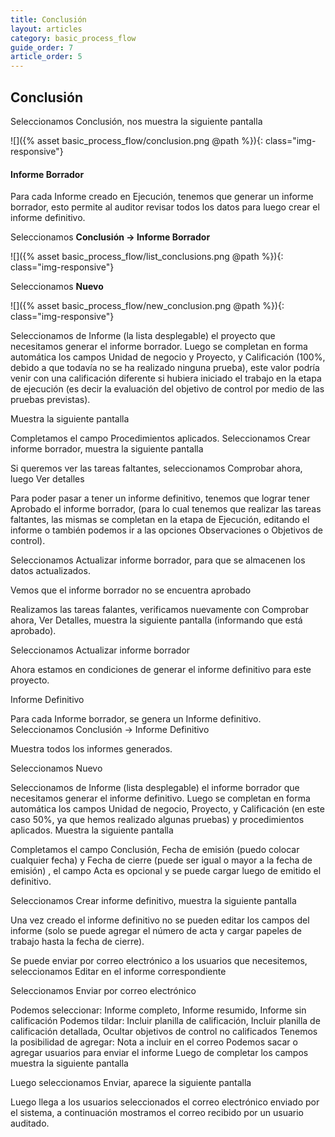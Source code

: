 ```yaml
---
title: Conclusión
layout: articles
category: basic_process_flow
guide_order: 7
article_order: 5
---
```


## Conclusión
Seleccionamos Conclusión, nos muestra la siguiente pantalla

![]({% asset basic_process_flow/conclusion.png @path %}){: class="img-responsive"}


#### Informe Borrador

Para cada Informe creado en Ejecución, tenemos que generar un informe borrador, esto permite al auditor revisar todos los datos para luego crear el informe definitivo. 

Seleccionamos **Conclusión -> Informe Borrador**

![]({% asset basic_process_flow/list_conclusions.png @path %}){: class="img-responsive"}

Seleccionamos **Nuevo**

![]({% asset basic_process_flow/new_conclusion.png @path %}){: class="img-responsive"}



Seleccionamos de Informe (la lista desplegable) el proyecto que necesitamos generar el informe borrador. 
Luego se completan en forma automática los campos Unidad de negocio y Proyecto, y Calificación (100%, debido a que todavía no se ha realizado ninguna prueba), este valor podría venir con una calificación diferente si hubiera iniciado el trabajo en la etapa de ejecución (es decir la evaluación del objetivo de control por medio de las pruebas previstas).

Muestra la siguiente pantalla

Completamos el campo Procedimientos aplicados.
Seleccionamos Crear informe borrador, muestra la siguiente pantalla




Si queremos ver las tareas faltantes, seleccionamos Comprobar ahora, luego Ver detalles


Para poder pasar a tener un informe definitivo, tenemos que lograr tener Aprobado el informe borrador, (para lo cual tenemos que realizar las tareas faltantes, las mismas se completan en la etapa de Ejecución, editando el informe o también podemos ir a las opciones Observaciones o Objetivos de control).

Seleccionamos Actualizar informe borrador, para que se almacenen los datos actualizados.

Vemos que el informe borrador no se encuentra aprobado




Realizamos las tareas falantes, verificamos nuevamente con Comprobar ahora, Ver Detalles, muestra la siguiente pantalla (informando que está aprobado).



Seleccionamos Actualizar informe borrador

Ahora estamos en condiciones de generar el informe definitivo para este proyecto.



Informe Definitivo

Para cada Informe borrador, se genera un Informe definitivo. 
Seleccionamos Conclusión -> Informe Definitivo


Muestra todos los informes generados.

Seleccionamos Nuevo

Seleccionamos de Informe (lista desplegable) el informe borrador que necesitamos generar el informe definitivo. 
Luego se completan en forma automática los campos Unidad de negocio, Proyecto, y Calificación (en este caso 50%, ya que hemos realizado algunas pruebas) y procedimientos aplicados.
Muestra la siguiente pantalla

Completamos el campo Conclusión, Fecha de emisión (puedo colocar cualquier fecha) y Fecha de cierre (puede ser igual o mayor a la fecha de emisión) , el campo Acta es opcional y se puede cargar luego de emitido el definitivo.



Seleccionamos Crear informe definitivo, muestra la siguiente pantalla


Una vez creado el informe definitivo no se pueden editar los campos del informe (solo se puede agregar el número de acta y cargar papeles de trabajo hasta la fecha de cierre).

Se puede enviar por correo electrónico a los usuarios que necesitemos, seleccionamos Editar en el informe correspondiente




Seleccionamos Enviar por correo electrónico


Podemos seleccionar: Informe completo, Informe resumido, Informe sin calificación
Podemos tildar: Incluir planilla de calificación, Incluir planilla de calificación detallada, Ocultar objetivos de control no calificados
Tenemos la posibilidad de agregar:  Nota a incluir en el correo
Podemos sacar o agregar usuarios para enviar el informe
Luego de completar los campos muestra la siguiente pantalla

Luego seleccionamos Enviar, aparece la siguiente pantalla






Luego llega a los usuarios seleccionados el correo electrónico enviado por el sistema, a continuación mostramos el correo recibido por un usuario auditado.



